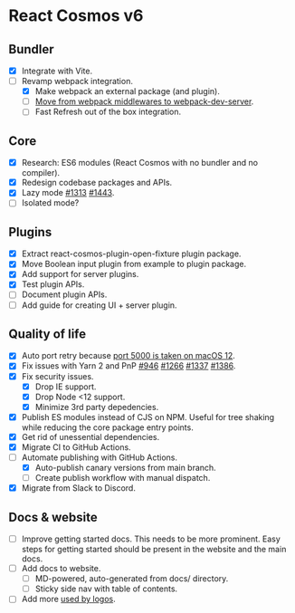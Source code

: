 # React Cosmos v6

## Bundler

- [x] Integrate with Vite.
- [ ] Revamp webpack integration.
  - [x] Make webpack an external package (and plugin).
  - [ ] [Move from webpack middlewares to webpack-dev-server](https://github.com/react-cosmos/react-cosmos/issues/1272#issuecomment-733091647).
  - [ ] Fast Refresh out of the box integration.

## Core

- [x] Research: ES6 modules (React Cosmos with no bundler and no compiler).
- [x] Redesign codebase packages and APIs.
- [x] Lazy mode [#1313](https://github.com/react-cosmos/react-cosmos/pull/1313) [#1443](https://github.com/react-cosmos/react-cosmos/pull/1443).
- [ ] Isolated mode?

## Plugins

- [x] Extract react-cosmos-plugin-open-fixture plugin package.
- [x] Move Boolean input plugin from example to plugin package.
- [x] Add support for server plugins.
- [x] Test plugin APIs.
- [ ] Document plugin APIs.
- [ ] Add guide for creating UI + server plugin.

## Quality of life

- [x] Auto port retry because [port 5000 is taken on macOS 12](https://github.com/react-cosmos/react-cosmos/issues/1355).
- [x] Fix issues with Yarn 2 and PnP [#946](https://github.com/react-cosmos/react-cosmos/issues/946) [#1266](https://github.com/react-cosmos/react-cosmos/issues/1266) [#1337](https://github.com/react-cosmos/react-cosmos/pull/1337) [#1386](https://github.com/react-cosmos/react-cosmos/issues/1386).
- [x] Fix security issues.
  - [x] Drop IE support.
  - [x] Drop Node <12 support.
  - [x] Minimize 3rd party depedencies.
- [x] Publish ES modules instead of CJS on NPM. Useful for tree shaking while reducing the core package entry points.
- [x] Get rid of unessential dependencies.
- [x] Migrate CI to GitHub Actions.
- [ ] Automate publishing with GitHub Actions.
  - [x] Auto-publish canary versions from main branch.
  - [ ] Create publish workflow with manual dispatch.
- [x] Migrate from Slack to Discord.

## Docs & website

- [ ] Improve getting started docs. This needs to be more prominent. Easy steps for getting started should be present in the website and the main docs.
- [ ] Add docs to website.
  - [ ] MD-powered, auto-generated from docs/ directory.
  - [ ] Sticky side nav with table of contents.
- [ ] Add more [used by logos](https://github.com/react-cosmos/react-cosmos/issues/1207).
